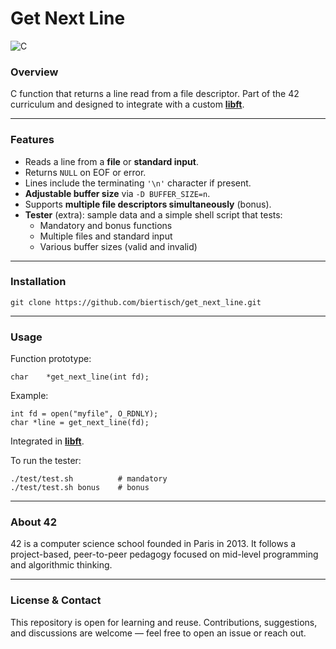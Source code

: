 # Get Next Line

![C](https://img.shields.io/badge/language-C-blue.svg)

### Overview
C function that returns a line read from a file descriptor. Part of the 42 curriculum and designed to integrate with a custom [**libft**](https://github.com/biertisch/libft).

---
### Features

* Reads a line from a **file** or **standard input**.
* Returns `NULL` on EOF or error.
* Lines include the terminating `'\n'` character if present.
* **Adjustable buffer size** via `-D BUFFER_SIZE=n`.
* Supports **multiple file descriptors simultaneously** (bonus).
* **Tester** (extra): sample data and a simple shell script that tests:
	* Mandatory and bonus functions
	* Multiple files and standard input
	* Various buffer sizes (valid and invalid)

---
### Installation

```
git clone https://github.com/biertisch/get_next_line.git
```

---
### Usage

Function prototype:
```
char	*get_next_line(int fd);
```
Example:
```
int fd = open("myfile", O_RDNLY);
char *line = get_next_line(fd);
```

Integrated in [**libft**](https://github.com/biertisch/libft).


To run the tester:
```
./test/test.sh			# mandatory
./test/test.sh bonus	# bonus
```

---
### About 42

42 is a computer science school founded in Paris in 2013. It follows a project-based, peer-to-peer pedagogy focused on mid-level programming and algorithmic thinking.

---
### License & Contact

This repository is open for learning and reuse. Contributions, suggestions, and discussions are welcome — feel free to open an issue or reach out.